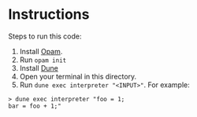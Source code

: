# Instructions

Steps to run this code:

1. Install [Opam](https://opam.ocaml.org/doc/Install.html).
1. Run `opam init`
1. Install [Dune](https://dune.readthedocs.io/en/stable/quick-start.html)
1. Open your terminal in this directory.
1. Run `dune exec interpreter "<INPUT>"`. For example:

```
> dune exec interpreter "foo = 1;
bar = foo + 1;"
```